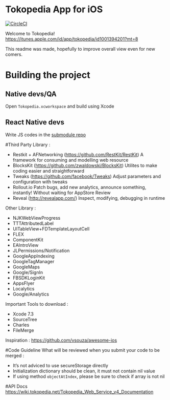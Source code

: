 # Tokopedia App for iOS

[![CircleCI](https://circleci.com/gh/tokopedia/ios-tokopedia/tree/release.svg?style=svg)](https://circleci.com/gh/tokopedia/ios-tokopedia/tree/release)

Welcome to Tokopedia!
https://itunes.apple.com/id/app/tokopedia/id1001394201?mt=8

This readme was made, hopefully to improve overall view even for new comers.

# Building the project
## Native devs/QA
Open `Tokopedia.xcworkspace` and build using Xcode

## React Native devs
Write JS codes in the [submodule repo](https://github.com/tokopedia/reactnative-apps)

#Third Party Library :
- Restkit + AFNetworking (https://github.com/RestKit/RestKit)
A framework for consuming and modelling web resource
- BlocksKit (https://github.com/zwaldowski/BlocksKit)
Utilites to make coding easier and straightforward
- Tweaks (https://github.com/facebook/Tweaks)
Adjust parameters and configuration with tweaks
- Rollout.io
Patch bugs, add new analytics, announce something, instantly! Without waiting for AppStore Review
- Reveal (http://revealapp.com/)
Inspect, modifying, debugging in runtime

Other Library :
- NJKWebViewProgress
- TTTAttributedLabel
- UITableView+FDTemplateLayoutCell
- FLEX
- ComponentKit
- EAIntroView
- JLPermissions/Notification
- GoogleAppIndexing
- GoogleTagManager
- GoogleMaps
- Google/SignIn
- FBSDKLoginKit
- AppsFlyer
- Localytics
- Google/Analytics

Important Tools to download :
- Xcode 7.3
- SourceTree
- Charles
- FileMerge


Inspiration : https://github.com/vsouza/awesome-ios

#Code Guideline 
What will be reviewed when you submit your code to be merged : 
- It’s not adviced to use secureStorage directly
- Initialization dictionary should be clean, it must not contain nil value
- If using method `objectAtIndex`, please be sure to check if array is not nil

#API Docs 
https://wiki.tokopedia.net/Tokopedia_Web_Service_v4_Documentation


